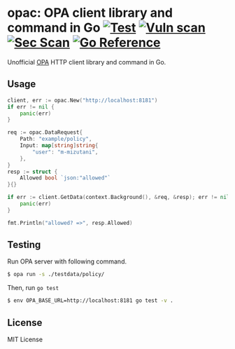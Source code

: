 # opac: OPA client library and command in Go [![Test](https://github.com/m-mizutani/opac/actions/workflows/test.yml/badge.svg)](https://github.com/m-mizutani/opac/actions/workflows/test.yml) [![Vuln scan](https://github.com/m-mizutani/opac/actions/workflows/trivy.yml/badge.svg)](https://github.com/m-mizutani/opac/actions/workflows/trivy.yml) [![Sec Scan](https://github.com/m-mizutani/opac/actions/workflows/gosec.yml/badge.svg)](https://github.com/m-mizutani/opac/actions/workflows/gosec.yml) [![Go Reference](https://pkg.go.dev/badge/github.com/m-mizutani/opac.svg)](https://pkg.go.dev/github.com/m-mizutani/opac)

Unofficial [OPA](https://github.com/open-policy-agent/opa) HTTP client library and command in Go.

## Usage

```go
client, err := opac.New("http://localhost:8181")
if err != nil {
    panic(err)
}

req := opac.DataRequest{
    Path: "example/policy",
    Input: map[string]string{
        "user": "m-mizutani",
    },
}
resp := struct {
    Allowed bool `json:"allowed"`
}{}

if err := client.GetData(context.Background(), &req, &resp); err != nil {
    panic(err)
}

fmt.Println("allowed? =>", resp.Allowed)
```

## Testing

Run OPA server with following command.

```bash
$ opa run -s ./testdata/policy/
```

Then, run `go test`

```bash
$ env OPA_BASE_URL=http://localhost:8181 go test -v .
```

## License

MIT License
